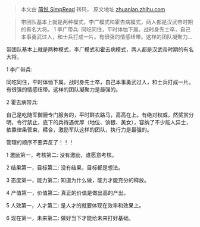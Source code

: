 > 本文由 [简悦 SimpRead](http://ksria.com/simpread/) 转码， 原文地址 [zhuanlan.zhihu.com](https://zhuanlan.zhihu.com/p/569878456)

> 带团队基本上就是两种模式，李广模式和霍去病模式，两人都是汉武帝时期的有名大将。 1 李广带兵: 同吃同住，平时体恤下属。战时身先士卒，自己本事勇武过人，和士兵打成一片。有很强的情感纽带。这样的团队凝聚力…

带团队基本上就是两种模式，李广模式和霍去病模式，两人都是汉武帝时期的有名大将。

1 李广带兵:

同吃同住，平时体恤下属。战时身先士卒，自己本事勇武过人，和士兵打成一片。有很强的情感纽带。这样的团队凝聚力是最强的。

2 霍去病带兵:

自己是吃随军御厨专门服务的，平时鲜衣路马，高高在上。有绝对权威，然奖赏分明，令行禁止，底下的兵待遇优厚（地位、饷银、美女），容纳了不少能人异士，依靠律条管束，糅合，激励军队这样的团队，执行力是最强的。

管理的顺序不要弄反了！！！

1 激励第一，考核第二: 没有激励，谁愿意考核。

2 结果第一，目标第二: 没有结果，目标都是想法。

3 态度第一，能力第二: 知道为什么做，能力才能充分的释放。

4 产值第一，价值第二: 真正的价值是做出高的产出。

5 人效第一，人才第二: 是人才的就要体现在效率和效果上。

6 现在第一，未来第二: 做好当下才能给未来打好基础。